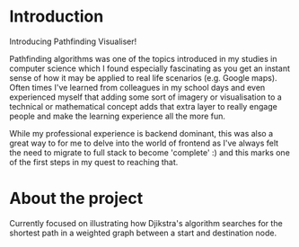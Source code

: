 # Introduction
Introducing Pathfinding Visualiser!

Pathfinding algorithms was one of the topics introduced in my studies in computer science which I found especially fascinating as you get an instant sense of how it may be applied to real life scenarios (e.g. Google maps). Often times I've learned from colleagues in my school days and even experienced myself that adding some sort of imagery or visualisation to a technical or mathematical concept adds that extra layer to really engage people and make the learning experience all the more fun.

While my professional experience is backend dominant, this was also a great way to for me to delve into the world of frontend as I've always felt the need to migrate to full stack to become 'complete' :) and this marks one of the first steps in my quest to reaching that. 

# About the project
Currently focused on illustrating how Djikstra's algorithm searches for the shortest path in a weighted graph between a start and destination node.
